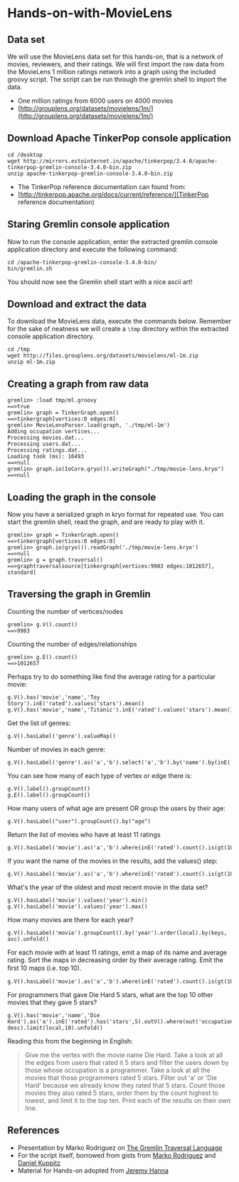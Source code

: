 # Hands-on-with-MovieLens


Data set
--------

We will use the MovieLens data set for this hands-on, that is a network of movies, reviewers, and their ratings. We will first import the raw data from the MovieLens 1 million ratings network into a graph using the included groovy script. The script can be run through the gremlin shell to import the data.

- One million ratings from 6000 users on 4000 movies
- [http://grouplens.org/datasets/movielens/1m/](http://grouplens.org/datasets/movielens/1m/)  



Download Apache TinkerPop console application
--------------------------------------------- 

```
cd /desktop
wget http://mirrors.estointernet.in/apache/tinkerpop/3.4.0/apache-tinkerpop-gremlin-console-3.4.0-bin.zip
unzip apache-tinkerpop-gremlin-console-3.4.0-bin.zip
```

- The TinkerPop reference documentation can found from:
- [http://tinkerpop.apache.org/docs/current/reference/](TinkerPop reference documentation)


Staring Gremlin console application
-----------------------------------
Now to run the console application, enter the extracted gremlin console application directory and execute the following command:

```
cd /apache-tinkerpop-gremlin-console-3.4.0-bin/
bin/gremlin.sh
````

You should now see the Gremlin shell start with a nice ascii art!


Download and extract the data
-----------------------------
To download the MovieLens data, execute the commands below. Remember for the sake of neatness we will create a `\tmp` directory within the extracted console application directory. 

```
cd /tmp
wget http://files.grouplens.org/datasets/movielens/ml-1m.zip
unzip ml-1m.zip
```


Creating a graph from raw data
------------------------------

```
gremlin> :load tmp/ml.groovy
==>true
gremlin> graph = TinkerGraph.open()
==>tinkergraph[vertices:0 edges:0]
gremlin> MovieLensParser.load(graph, './tmp/ml-1m')
Adding occupation vertices...
Processing movies.dat...
Processing users.dat...
Processing ratings.dat...
Loading took (ms): 16493
==>null
gremlin> graph.io(IoCore.gryo()).writeGraph("./tmp/movie-lens.kryo")
==>null
```


Loading the graph in the console
--------------------------------
Now you have a serialized graph in kryo format for repeated use. You can start the gremlin shell, read the graph, and are ready to play with it.

```
gremlin> graph = TinkerGraph.open()
==>tinkergraph[vertices:0 edges:0]
gremlin> graph.io(gryo()).readGraph('./tmp/movie-lens.kryo')
==>null
gremlin> g = graph.traversal()
==>graphtraversalsource[tinkergraph[vertices:9983 edges:1012657], standard]
```


Traversing the graph in Gremlin
-------------------------------

Counting the number of vertices/nodes
```
gremlin> g.V().count()
==>9983
```

Counting the number of edges/relationships
```
gremlin> g.E().count()
==>1012657
```


Perhaps try to do something like find the average rating for a particular movie:


```
g.V().has('movie','name','Toy Story').inE('rated').values('stars').mean()
g.V().has('movie','name','Titanic').inE('rated').values('stars').mean()
```


Get the list of genres:

```
g.V().hasLabel('genre').valueMap()
```

Number of movies in each genre:

```
g.V().hasLabel('genre').as('a','b').select('a','b').by('name').by(inE('genre').count())
```

You can see how many of each type of vertex or edge there is:

```
g.V().label().groupCount()
g.E().label().groupCount()
```

How many users of what age are present OR group the users by their age:
```
g.V().hasLabel("user").groupCount().by("age")
```

Return the list of movies who have at least 11 ratings 
```
g.V().hasLabel('movie').as('a','b').where(inE('rated').count().is(gt(10)))
``` 

If you want the name of the movies in the results, add the values() step:
```
g.V().hasLabel('movie').as('a','b').where(inE('rated').count().is(gt(10))).values('name')
```


What's the year of the oldest and most recent movie in the data set?  

```
g.V().hasLabel('movie').values('year').min()
g.V().hasLabel('movie').values('year').max()
```


How many movies are there for each year?
```
g.V().hasLabel('movie').groupCount().by('year').order(local).by(keys, asc).unfold()
```



For each movie with at least 11 ratings, emit a map of its name and average rating. Sort the maps in decreasing order by their average rating. Emit the ﬁrst 10 maps (i.e. top 10).
```
g.V().hasLabel('movie').as('a','b').where(inE('rated').count().is(gt(10))).select('a','b').by('name').by(inE('rated').values('stars').mean()).order().by(select('b'),decr).limit(10)
```


For programmers that gave Die Hard 5 stars, what are the top 10 other movies that they gave 5 stars?

```
g.V().has('movie','name','Die Hard').as('a').inE('rated').has('stars',5).outV().where(out('occupation').has('name','programmer')).outE('rated').has('stars',5).inV().where(neq('a')).groupCount().by('name').order(local).by(values, desc).limit(local,10).unfold()
```

Reading this from the beginning in English:

> Give me the vertex with the movie name Die Hard.  Take a look at all the edges from users that rated it 5 stars and 
filter the users down by those whose occupation is a programmer.  Take a look at all the movies that those programmers
rated 5 stars.  Filter out 'a' or 'Die Hard' because we already know they rated that 5 stars.  Count those movies
they also rated 5 stars, order them by the count highest to lowest, and limit it to the top ten.  Print each of the
results on their own line.



References
----------

- Presentation by Marko Rodriguez on [The Gremlin Traversal Language](http://www.slideshare.net/slidarko/the-gremlin-traversal-language)
- For the script itself, borrowed from gists from [Marko Rodriguez](https://gist.github.com/okram/d9f158dee789689759da) and [Daniel Kuppitz](https://gist.github.com/dkuppitz/64a9f1ba30ca652d067a)
- Material for Hands-on adopted from [Jeremy Hanna](https://github.com/jeromatron/graph-resources/tree/master/movie-lens)
